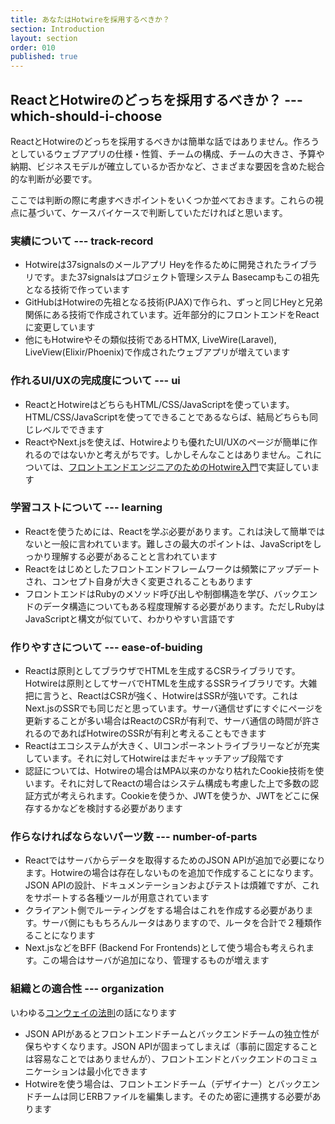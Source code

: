 ```yaml
---
title: あなたはHotwireを採用するべきか？
section: Introduction
layout: section
order: 010
published: true
---
```


## ReactとHotwireのどっちを採用するべきか？ --- which-should-i-choose

ReactとHotwireのどっちを採用するべきかは簡単な話ではありません。作ろうとしているウェブアプリの仕様・性質、チームの構成、チームの大きさ、予算や納期、ビジネスモデルが確立しているか否かなど、さまざまな要因を含めた総合的な判断が必要です。

ここでは判断の際に考慮すべきポイントをいくつか並べておきます。これらの視点に基づいて、ケースバイケースで判断していただければと思います。

### 実績について --- track-record

* Hotwireは37signalsのメールアプリ Heyを作るために開発されたライブラリです。また37signalsはプロジェクト管理システム Basecampもこの祖先となる技術で作っています
* GitHubはHotwireの先祖となる技術(PJAX)で作られ、ずっと同じHeyと兄弟関係にある技術で作成されています。近年部分的にフロントエンドをReactに変更しています
* 他にもHotwireやその類似技術であるHTMX, LiveWire(Laravel), LiveView(Elixir/Phoenix)で作成されたウェブアプリが増えています

### 作れるUI/UXの完成度について --- ui

* ReactとHotwireはどちらもHTML/CSS/JavaScriptを使っています。HTML/CSS/JavaScriptを使ってできることであるならば、結局どちらも同じレベルでできます
* ReactやNext.jsを使えば、Hotwireよりも優れたUI/UXのページが簡単に作れるのではないかと考えがちです。しかしそんなことはありません。これについては、[フロントエンドエンジニアのためのHotwire入門](https://hotwire-n-next.castle104.com)で実証しています

### 学習コストについて --- learning

* Reactを使うためには、Reactを学ぶ必要があります。これは決して簡単ではないと一般に言われています。難しさの最大のポイントは、JavaScriptをしっかり理解する必要があることと言われています
* Reactをはじめとしたフロントエンドフレームワークは頻繁にアップデートされ、コンセプト自身が大きく変更されることもあります
* フロントエンドはRubyのメソッド呼び出しや制御構造を学び、バックエンドのデータ構造についてもある程度理解する必要があります。ただしRubyはJavaScriptと構文が似ていて、わかりやすい言語です

### 作りやすさについて --- ease-of-buiding

* Reactは原則としてブラウザでHTMLを生成するCSRライブラリです。Hotwireは原則としてサーバでHTMLを生成するSSRライブラリです。大雑把に言うと、ReactはCSRが強く、HotwireはSSRが強いです。これはNext.jsのSSRでも同じだと思っています。サーバ通信せずにすぐにページを更新することが多い場合はReactのCSRが有利で、サーバ通信の時間が許されるのであればHotwireのSSRが有利と考えることもできます
* Reactはエコシステムが大きく、UIコンポーネントライブラリーなどが充実しています。それに対してHotwireはまだキャッチアップ段階です
* 認証については、Hotwireの場合はMPA以来のかなり枯れたCookie技術を使います。それに対してReactの場合はシステム構成も考慮した上で多数の認証方式が考えられます。Cookieを使うか、JWTを使うか、JWTをどこに保存するかなどを検討する必要があります

### 作らなければならないパーツ数 --- number-of-parts

* Reactではサーバからデータを取得するためのJSON APIが追加で必要になります。Hotwireの場合は存在しないものを追加で作成することになります。JSON APIの設計、ドキュメンテーションおよびテストは煩雑ですが、これをサポートする各種ツールが用意されています
* クライアント側でルーティングをする場合はこれを作成する必要があります。サーバ側にももちろんルータはありますので、ルータを合計で２種類作ることになります
* Next.jsなどをBFF (Backend For Frontends)として使う場合も考えられます。この場合はサーバが追加になり、管理するものが増えます

### 組織との適合性 --- organization

いわゆる[コンウェイの法則](https://bliki-ja.github.io/ConwaysLaw)の話になります

* JSON APIがあるとフロントエンドチームとバックエンドチームの独立性が保ちやすくなります。JSON APIが固まってしまえば（事前に固定することは容易なことではありませんが）、フロントエンドとバックエンドのコミュニケーションは最小化できます
* Hotwireを使う場合は、フロントエンドチーム（デザイナー）とバックエンドチームは同じERBファイルを編集します。そのため密に連携する必要があります
